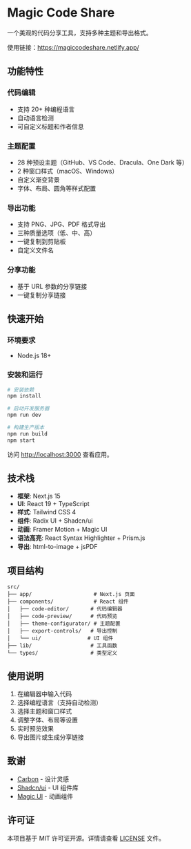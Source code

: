 # Magic Code Share

一个美观的代码分享工具，支持多种主题和导出格式。

使用链接：https://magiccodeshare.netlify.app/

## 功能特性

### 代码编辑

- 支持 20+ 种编程语言
- 自动语言检测
- 可自定义标题和作者信息

### 主题配置

- 28 种预设主题（GitHub、VS Code、Dracula、One Dark 等）
- 2 种窗口样式（macOS、Windows）
- 自定义渐变背景
- 字体、布局、圆角等样式配置

### 导出功能

- 支持 PNG、JPG、PDF 格式导出
- 三种质量选项（低、中、高）
- 一键复制到剪贴板
- 自定义文件名

### 分享功能

- 基于 URL 参数的分享链接
- 一键复制分享链接

## 快速开始

### 环境要求

- Node.js 18+

### 安装和运行

```bash
# 安装依赖
npm install

# 启动开发服务器
npm run dev

# 构建生产版本
npm run build
npm start
```

访问 [http://localhost:3000](http://localhost:3000) 查看应用。

## 技术栈

- **框架**: Next.js 15
- **UI**: React 19 + TypeScript
- **样式**: Tailwind CSS 4
- **组件**: Radix UI + Shadcn/ui
- **动画**: Framer Motion + Magic UI
- **语法高亮**: React Syntax Highlighter + Prism.js
- **导出**: html-to-image + jsPDF

## 项目结构

```
src/
├── app/                    # Next.js 页面
├── components/             # React 组件
│   ├── code-editor/       # 代码编辑器
│   ├── code-preview/      # 代码预览
│   ├── theme-configurator/ # 主题配置
│   ├── export-controls/   # 导出控制
│   └── ui/               # UI 组件
├── lib/                   # 工具函数
└── types/                 # 类型定义
```

## 使用说明

1. 在编辑器中输入代码
2. 选择编程语言（支持自动检测）
3. 选择主题和窗口样式
4. 调整字体、布局等设置
5. 实时预览效果
6. 导出图片或生成分享链接

## 致谢

- [Carbon](https://carbon.now.sh) - 设计灵感
- [Shadcn/ui](https://ui.shadcn.com) - UI 组件库
- [Magic UI](https://magicui.design) - 动画组件

## 许可证

本项目基于 MIT 许可证开源。详情请查看 [LICENSE](LICENSE) 文件。
